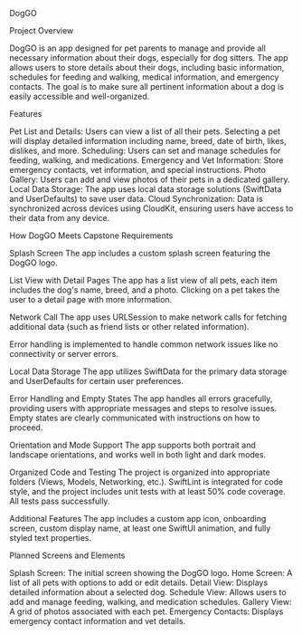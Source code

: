 DogGO

Project Overview

DogGO is an app designed for pet parents to manage and provide all necessary information about their dogs, especially for dog sitters. The app allows users to store details about their dogs, including basic information, schedules for feeding and walking, medical information, and emergency contacts. The goal is to make sure all pertinent information about a dog is easily accessible and well-organized.

Features

Pet List and Details: Users can view a list of all their pets. Selecting a pet will display detailed information including name, breed, date of birth, likes, dislikes, and more.
Scheduling: Users can set and manage schedules for feeding, walking, and medications.
Emergency and Vet Information: Store emergency contacts, vet information, and special instructions.
Photo Gallery: Users can add and view photos of their pets in a dedicated gallery.
Local Data Storage: The app uses local data storage solutions (SwiftData and UserDefaults) to save user data.
Cloud Synchronization: Data is synchronized across devices using CloudKit, ensuring users have access to their data from any device.

How DogGO Meets Capstone Requirements

Splash Screen
The app includes a custom splash screen featuring the DogGO logo.

List View with Detail Pages
The app has a list view of all pets, each item includes the dog's name, breed, and a photo. Clicking on a pet takes the user to a detail page with more information.

Network Call
The app uses URLSession to make network calls for fetching additional data (such as friend lists or other related information). 

Error handling is implemented to handle common network issues like no connectivity or server errors.

Local Data Storage
The app utilizes SwiftData for the primary data storage and UserDefaults for certain user preferences.

Error Handling and Empty States
The app handles all errors gracefully, providing users with appropriate messages and steps to resolve issues. Empty states are clearly communicated with instructions on how to proceed.

Orientation and Mode Support
The app supports both portrait and landscape orientations, and works well in both light and dark modes.

Organized Code and Testing
The project is organized into appropriate folders (Views, Models, Networking, etc.). SwiftLint is integrated for code style, and the project includes unit tests with at least 50% code coverage. All tests pass successfully.

Additional Features
The app includes a custom app icon, onboarding screen, custom display name, at least one SwiftUI animation, and fully styled text properties.

Planned Screens and Elements

Splash Screen: The initial screen showing the DogGO logo.
Home Screen: A list of all pets with options to add or edit details.
Detail View: Displays detailed information about a selected dog.
Schedule View: Allows users to add and manage feeding, walking, and medication schedules.
Gallery View: A grid of photos associated with each pet.
Emergency Contacts: Displays emergency contact information and vet details.
